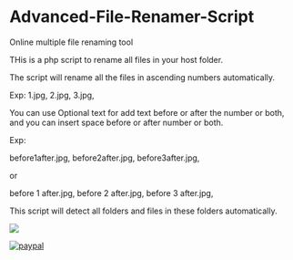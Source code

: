 # Advanced-File-Renamer-Script
Online multiple file renaming tool

THis is a php script to rename all files in your host folder.

The script will rename all the files in ascending numbers automatically.

Exp:
1.jpg,
2.jpg,
3.jpg,

You can use Optional text for add text before or after the number or both, and you can insert space before or after number or both.

Exp:

before1after.jpg,
before2after.jpg,
before3after.jpg,

or

before 1 after.jpg,
before 2 after.jpg,
before 3 after.jpg,

This script will detect all folders and files in these folders automatically.

![](https://i.ibb.co/yhXg5rF/Screenshot-74.jpg)


[![paypal](https://www.paypalobjects.com/en_US/i/btn/btn_donateCC_LG.gif)](https://www.paypal.com/cgi-bin/webscr?cmd=_s-xclick&hosted_button_id=LX9XQ9QZVGTNQ&source=url)

